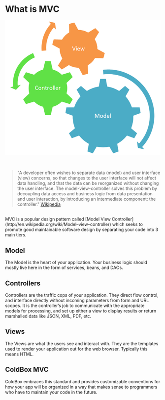 # What is MVC

![](../images/mvc-overview.png)

<br>

>"A developer often wishes to separate data (model) and user interface (view) concerns, so that changes to the user interface will not affect data handling, and that the data can be reorganized without changing the user interface. The model-view-controller solves this problem by decoupling data access and business logic from data presentation and user interaction, by introducing an intermediate component: the controller." [Wikipedia](http://en.wikipedia.org/wiki/Model-view-controller)

<br>
MVC is a popular design pattern called [Model View Controller](http://en.wikipedia.org/wiki/Model–view–controller) which seeks to promote good maintainable software design by separating your code into 3 main tiers.

## Model
The Model is the heart of your application.  Your business logic should mostly live here in the form of services, beans, and DAOs. 

## Controllers
Controllers are the traffic cops of your application. They direct flow control, and interface directly without incoming parameters from form and URL scopes. It is the controller’s job to communicate with the appropriate models for processing, and set up either a view to display results or return marshalled data like JSON, XML, PDF, etc. 

## Views
The Views are what the users see and interact with. They are the templates used to render your application out for the web browser. Typically this means HTML. 

## ColdBox MVC
ColdBox embraces this standard and provides customizable conventions for how your app will be organized in a way that makes sense to programmers who have to maintain your code in the future.
